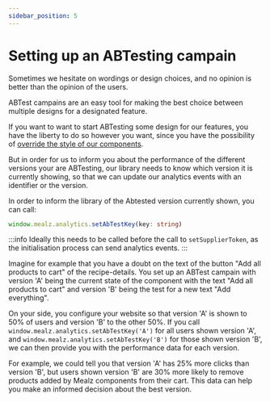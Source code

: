 ```yaml
---
sidebar_position: 5
---
```


# Setting up an ABTesting campain

Sometimes we hesitate on wordings or design choices, and no opinion is better than the opinion of the users.

ABTest campains are an easy tool for making the best choice between multiple designs for a designated feature.

If you want to want to start ABTesting some design for our features, you have the liberty to do so however you want, since you have the possibility of [override the style of our components](../component-styling).

But in order for us to inform you about the performance of the different versions your are ABTesting, our library needs to know which version it is currently showing, so that we can update our analytics events with an identifier or the version.

In order to inform the library of the Abtested version currently shown, you can call:

```ts
window.mealz.analytics.setAbTestKey(key: string)
```

:::info
Ideally this needs to be called before the call to `setSupplierToken`, as the initialisation process can send analytics events.
:::

Imagine for example that you have a doubt on the text of the button "Add all products to cart" of the recipe-details. You set up an ABTest campain with version 'A' being the current state of the component with the text "Add all products to cart" and version 'B' being the test for a new text "Add everything".

On your side, you configure your website so that version 'A' is shown to 50% of users and version 'B' to the other 50%. If you call `window.mealz.analytics.setAbTestKey('A')` for all users shown version 'A', and `window.mealz.analytics.setAbTestKey('B')` for those shown version 'B', we can then provide you with the performance data for each version.

For example, we could tell you that version 'A' has 25% more clicks than version 'B', but users shown version 'B' are 30% more likely to remove products added by Mealz components from their cart. This data can help you make an informed decision about the best version.
